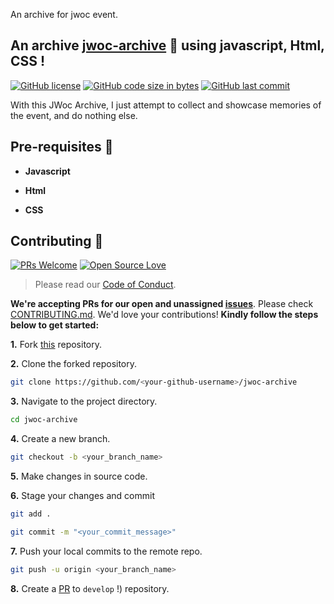 
An archive for jwoc event.


## An archive [jwoc-archive](https://github.com/hound77/jwoc-archive) :mag_right: using javascript, Html, CSS !

[![GitHub license](https://img.shields.io/github/license/hound77/jwoc-archive?logo=github)](https://github.com/hound77/jwoc-archive/blob/main/LICENSE) [![GitHub code size in bytes](https://img.shields.io/github/languages/code-size/hound77/jwoc-archive?logo=github)](https://github.com/hound77/jwoc-archive) [![GitHub last commit](https://img.shields.io/github/last-commit/hound77/jwoc-archive?logo=git&logoColor=white)](https://github.com/hound77/jwoc-archive/commits/master)



With this JWoc Archive, I just attempt to collect and showcase memories of the event, and do nothing else.

## Pre-requisites :rotating_light:


- **Javascript** 
    

- **Html** 
    
    
- **CSS** 
    
## Contributing :handshake:

[![PRs Welcome](https://img.shields.io/badge/PRs-welcome-brightgreen.svg?style=flat&logo=git&logoColor=white)](https://github.com/hound77/jwoc-archive/pulls)  [![Open Source Love](https://badges.frapsoft.com/os/v2/open-source.svg?v=103)](https://github.com/hound77/jwoc-archive)

> Please read our [Code of Conduct](CODE_OF_CONDUCT.md).

**We're accepting PRs for our open and unassigned [issues](https://github.com/hound77/jwoc-archive/issues)**. Please check [CONTRIBUTING.md](CONTRIBUTING.md). We'd love your contributions! **Kindly follow the steps below to get started:** 


**1.** Fork [this](https://github.com/hound77/jwoc-archive) repository.

**2.** Clone the forked repository.

```bash
git clone https://github.com/<your-github-username>/jwoc-archive
```

**3.** Navigate to the project directory.

```bash
cd jwoc-archive
```

**4.** Create a new branch.

```bash
git checkout -b <your_branch_name>
```

**5.** Make changes in source code.

**6.** Stage your changes and commit

```bash
git add .

git commit -m "<your_commit_message>"
```

**7.** Push your local commits to the remote repo.

```bash
git push -u origin <your_branch_name>
```

**8.** Create a [PR](https://help.github.com/en/github/collaborating-with-issues-and-pull-requests/creating-a-pull-request) to `develop` !) repository.

